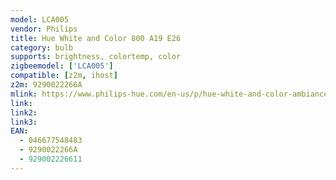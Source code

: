 ```yaml
---
model: LCA005
vendor: Philips
title: Hue White and Color 800 A19 E26
category: bulb
supports: brightness, colortemp, color
zigbeemodel: ['LCA005']
compatible: [z2m, ihost]
z2m: 9290022266A
mlink: https://www.philips-hue.com/en-us/p/hue-white-and-color-ambiance-1-pack-e26/046677548483
link: 
link2: 
link3: 
EAN: 
  - 046677548483
  - 9290022266A
  - 929002226611
---
```

